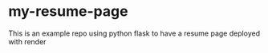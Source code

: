# my-resume-page
This is an example repo using python flask to have a resume page deployed with render 
